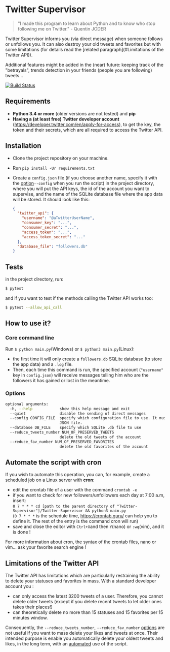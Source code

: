 # Twitter Supervisor
> "I made this program to learn about Python and to know who stop following me on Twitter." - Quentin JODER 

Twitter Supervisor informs you (via direct message) when someone follows or unfollows you. It can also destroy your old
tweets and favorites but with some limitations (for details read the [related paragraph](#Limitations of the Twitter API)).

Additional features might be added in the (near) future: keeping track of the "betrayals", trends detection 
in your friends (people you are following) tweets...

[![Build Status](https://travis-ci.com/QuentinJoder/Twitter-Supervisor.svg?branch=master)](https://travis-ci.com/QuentinJoder/Twitter-Supervisor)

## Requirements
* **Python 3.4 or more** (older versions are not tested) and **pip**
* **Having a (at least free) Twitter developer account** (https://developer.twitter.com/en/apply-for-access), to get the
 key, the token and their secrets, which are all required to access the Twitter API.

## Installation
* Clone the project repository on your machine.
* Run `pip install -Ur requirements.txt`
* Create a `config.json` file (if you choose another name, specify it with the [option](#options)`--config` when you run
 the script) in the project directory, where you will put the API keys, the id of the account you want to supervise, and
  the name of the SQLite database file where the app data will be stored. It should look like this:

    ```json
    {
      "twitter_api": {
        "username": "@aTwitterUserName",
        "consumer_key": "...",
        "consumer_secret": "...",
        "access_token": "...",
        "access_token_secret": "..."
      },
      "database_file": "followers.db"
    }
    ```

## Tests
in the project directory, run: 
```bash
$ pytest
``` 
and if you want to test if the methods calling the Twitter API works too:
```bash
$ pytest --allow_api_call
```
## How to use it?
### Core command line
Run `$ python main.py`(Windows) or `$ python3 main.py`(Linux):
* the first time it will only create a `followers.db` SQLite database (to store the app data) and a `.log` file.
* Then, each time this command is run, the specified account (`"username"` key in `config.json`) will receive messages
telling him who are the followers it has gained or lost in the meantime.


### Options
```bash
optional arguments:
  -h, --help            show this help message and exit
  --quiet               disable the sending of direct messages
  --config CONFIG_FILE  specify which configuration file to use. It must be a
                        JSON file.
  --database DB_FILE    specify which SQLite .db file to use
  --reduce_tweets_number NUM_OF_PRESERVED_TWEETS
                        delete the old tweets of the account
  --reduce_fav_number NUM_OF_PRESERVED_FAVORITES
                        delete the old favorites of the account
```


## Automate the script with cron
If you wish to automate this operation, you can, for example, create a scheduled job on a Linux server with **cron**:
* edit the crontab file of a user with the command `crontab -e`
* if you want to check for new followers/unfollowers each day at 7:00 a.m, insert:
<br/>`0 7 * * * cd [path to the parent directory of "Twitter-Supervisor"]/Twitter-Supervisor && python3 main.py`
<br/>(`0 7 * * *` is the schedule time, https://crontab.guru/ can help you to define it. The rest of the entry is the 
command cron will run)
* save and close the editor with `Ctrl+X`and then `Y`(nano) or `:wq`(vim), and it is done !

For more information about cron, the syntax of the crontab files, nano or vim... ask your favorite search engine !

## Limitations of the Twitter API
The Twitter API has limitations which are particularly restraining the ability to delete your statuses and favorites in 
mass. With a standard developer account you :

- can only access the latest 3200 tweets of a user. Therefore, you cannot delete older tweets (except if you delete recent
tweets to let older ones takes their places!)
- can theoretically delete no more than 15 statuses and 15 favorites per 15 minutes window.

Consequently, the `--reduce_tweets_number`, `--reduce_fav_number` [options](#options) are not useful if you want to mass
 delete your likes and tweets at once. Their intended purpose is enable you automatically delete your oldest tweets and 
 likes, in the long term, with an [automated](#automate-the-script-with-cron) use of the script.
